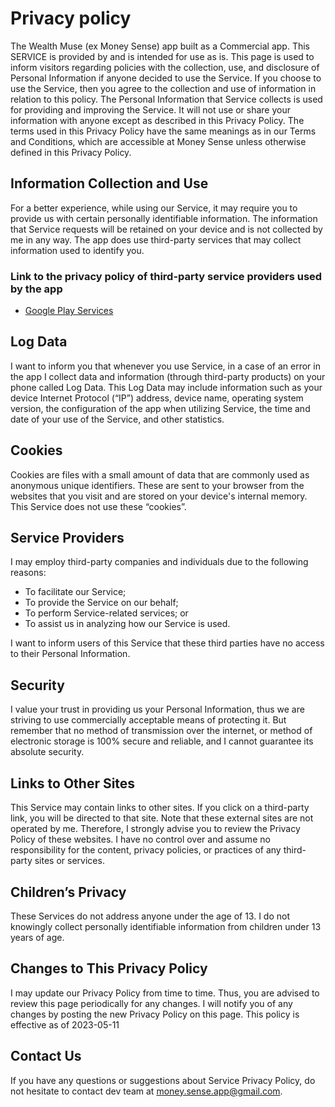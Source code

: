 # Privacy policy
The Wealth Muse (ex Money Sense) app built as a Commercial app. This SERVICE is provided by and is intended for use as is.
This page is used to inform visitors regarding policies with the collection, use, and disclosure of Personal Information if anyone decided to use the Service.
If you choose to use the Service, then you agree to the collection and use of information in relation to this policy. The Personal Information that Service collects is used for providing and improving the Service. It will not use or share your information with anyone except as described in this Privacy Policy.
The terms used in this Privacy Policy have the same meanings as in our Terms and Conditions, which are accessible at Money Sense unless otherwise defined in this Privacy Policy.
## Information Collection and Use
For a better experience, while using our Service, it may require you to provide us with certain personally identifiable information. The information that Service requests will be retained on your device and is not collected by me in any way.
The app does use third-party services that may collect information used to identify you.
### Link to the privacy policy of third-party service providers used by the app
- [Google Play Services](https://play.google.com/about/play-terms/)

## Log Data
I want to inform you that whenever you use Service, in a case of an error in the app I collect data and information (through third-party products) on your phone called Log Data. This Log Data may include information such as your device Internet Protocol (“IP”) address, device name, operating system version, the configuration of the app when utilizing Service, the time and date of your use of the Service, and other statistics.
## Cookies
Cookies are files with a small amount of data that are commonly used as anonymous unique identifiers. These are sent to your browser from the websites that you visit and are stored on your device's internal memory.
This Service does not use these “cookies”.
## Service Providers
I may employ third-party companies and individuals due to the following reasons:
- To facilitate our Service;
- To provide the Service on our behalf;
- To perform Service-related services; or
- To assist us in analyzing how our Service is used.

I want to inform users of this Service that these third parties have no access to their Personal Information.
## Security
I value your trust in providing us your Personal Information, thus we are striving to use commercially acceptable means of protecting it. But remember that no method of transmission over the internet, or method of electronic storage is 100% secure and reliable, and I cannot guarantee its absolute security.
## Links to Other Sites
This Service may contain links to other sites. If you click on a third-party link, you will be directed to that site. Note that these external sites are not operated by me. Therefore, I strongly advise you to review the Privacy Policy of these websites. I have no control over and assume no responsibility for the content, privacy policies, or practices of any third-party sites or services.
## Children’s Privacy
These Services do not address anyone under the age of 13. I do not knowingly collect personally identifiable information from children under 13 years of age.
## Changes to This Privacy Policy
I may update our Privacy Policy from time to time. Thus, you are advised to review this page periodically for any changes. I will notify you of any changes by posting the new Privacy Policy on this page.
This policy is effective as of 2023-05-11
## Contact Us
If you have any questions or suggestions about Service Privacy Policy, do not hesitate to contact dev team at money.sense.app@gmail.com.

